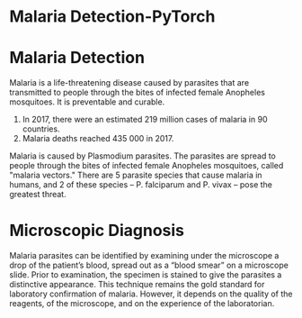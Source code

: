 # Malaria Detection-PyTorch

# Malaria Detection
Malaria is a life-threatening disease caused by parasites that are transmitted to people through the bites of infected female Anopheles mosquitoes. It is preventable and curable.

1) In 2017, there were an estimated 219 million cases of malaria in 90 countries.
2) Malaria deaths reached 435 000 in 2017.

Malaria is caused by Plasmodium parasites. The parasites are spread to people through the bites of infected female Anopheles mosquitoes, called "malaria vectors." There are 5 parasite species that cause malaria in humans, and 2 of these species – P. falciparum and P. vivax – pose the greatest threat.

# Microscopic Diagnosis

Malaria parasites can be identified by examining under the microscope a drop of the patient’s blood, spread out as a “blood smear” on a microscope slide. Prior to examination, the specimen is stained to give the parasites a distinctive appearance. This technique remains the gold standard for laboratory confirmation of malaria. However, it depends on the quality of the reagents, of the microscope, and on the experience of the laboratorian.



